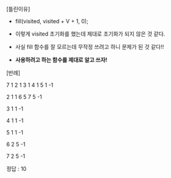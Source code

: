 [틀린이유]
- fill(visited, visited + V + 1, 0);
- 이렇게 visited 초기화를 했는데 제대로 초기화가 되지 않은 것 같다.
- 사실 fill 함수를 잘 모르는데 무작정 쓰려고 하니 문제가 된 것 같다!! 


- **사용하려고 하는 함수를 제대로 알고 쓰자!**


[반례]

7
1 2 1 3 1 4 1 5 1 -1

2 1 1 6 5 7 5 -1

3 1 1 -1

4 1 1 -1

5 1 1 -1

6 2 5 -1

7 2 5 -1

정답 : 10